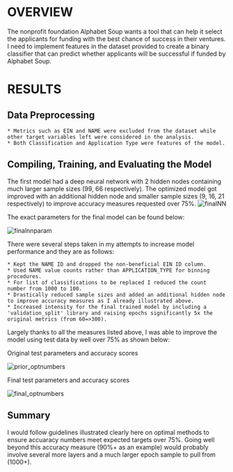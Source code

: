 
# OVERVIEW
The nonprofit foundation Alphabet Soup wants a tool that can help it select the applicants for funding with the best chance of success in their ventures. I need to implement features in the dataset provided to create a binary classifier that can predict whether applicants will be successful if funded by Alphabet Soup.

# RESULTS
## Data Preprocessing
    * Metrics such as EIN and NAME were excluded from the dataset while other target variables left were considered in the analysis.
    * Both Classification and Application Type were features of the model.
## Compiling, Training, and Evaluating the Model
The first model had a deep neural network with 2 hidden nodes containing much larger sample sizes (99, 66 respectively). The optimized model got improved with an additional hidden node and smaller sample sizes (9, 16, 21 respectively) to improve accuracy measures requested over 75%.
![finalNN](https://github.com/faceadversity/deep-learning-challenge/assets/137361966/c0af7418-18cc-46c1-a851-091d8053c919)

The exact parameters for the final model can be found below:

![finalnnparam](https://github.com/faceadversity/deep-learning-challenge/assets/137361966/3270ce99-2c2e-4e80-9b1b-df86b0264dd0)

There were several steps taken in my attempts to increase model performance and they are as follows:

    * Kept the NAME ID and dropped the non-beneficial EIN ID column.
    * Used NAME value counts rather than APPLICATION_TYPE for binning procedures.
    * For list of classifications to be replaced I reduced the count number from 1000 to 100.
    * Drastically reduced sample sizes and added an additional hidden node to improve accuracy measures as I already illustrated above.
    * Increased intensity for the final trained model by including a 'validation_split' library and raising epochs significantly 5x the original metrics (from 60=>300).

Largely thanks to all the measures listed above, I was able to improve the model using test data by well over 75% as shown below:

Original test parameters and accuracy scores

![prior_optnumbers](https://github.com/faceadversity/deep-learning-challenge/assets/137361966/d23443a1-ee3c-4186-a01f-6c987bf96908)

Final test parameters and accuracy scores

![final_optnumbers](https://github.com/faceadversity/deep-learning-challenge/assets/137361966/b9cbd966-681d-41a9-86ee-5491d5c70a72)

## Summary
I would follow guidelines illustrated clearly here on optimal methods to ensure accuaracy numbers meet expected targets over 75%. Going well beyond this accuracy measure (90%+ as an example) would probably involve several more layers and a much larger epoch sample to pull from (1000+).
